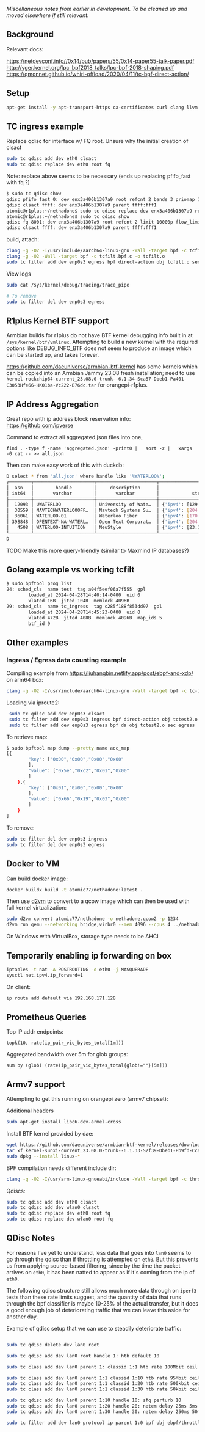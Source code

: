 _Miscellaneous notes from earlier in development. To be cleaned up and moved elsewhere if
still relevant._

## Background

Relevant docs:

https://netdevconf.info//0x14/pub/papers/55/0x14-paper55-talk-paper.pdf
http://vger.kernel.org/lpc_bpf2018_talks/lpc-bpf-2018-shaping.pdf
https://qmonnet.github.io/whirl-offload/2020/04/11/tc-bpf-direct-action/

## Setup

```bash
apt-get install -y apt-transport-https ca-certificates curl clang llvm jq libelf-dev libpcap-dev libbfd-dev binutils-dev build-essential make linux-tools-common linux-tools-$(uname -r) bpfcc-tools python3-pip
```


## TC ingress example

Replace qdisc for interface w/ FQ root. Unsure why the initial creation of clsact
```bash
sudo tc qdisc add dev eth0 clsact
sudo tc qdisc replace dev eth0 root fq
```

Note:
replace above seems to be necessary (ends up replacing pfifo_fast with fq ?)

```bash
$ sudo tc qdisc show
qdisc pfifo_fast 0: dev enx3a406b1307a9 root refcnt 2 bands 3 priomap 1 2 2 2 1 2 0 0 1 1 1 1 1 1 1 1
qdisc clsact ffff: dev enx3a406b1307a9 parent ffff:fff1
atomic@r1plus:~/nethadone$ sudo tc qdisc replace dev enx3a406b1307a9 root fq
atomic@r1plus:~/nethadone$ sudo tc qdisc show
qdisc fq 8001: dev enx3a406b1307a9 root refcnt 2 limit 10000p flow_limit 100p buckets 1024 orphan_mask 1023 quantum 3028b initial_quantum 15140b low_rate_threshold 550Kbit refill_delay 40ms timer_slack 10us horizon 10s horizon_drop
qdisc clsact ffff: dev enx3a406b1307a9 parent ffff:fff1
```

build, attach:
```bash
clang -g -O2 -I/usr/include/aarch64-linux-gnu -Wall -target bpf -c tcfilt.bpf.c -o tcfilt.o
clang -g -O2 -Wall -target bpf -c tcfilt.bpf.c -o tcfilt.o
sudo tc filter add dev enp0s3 egress bpf direct-action obj tcfilt.o sec tc
```

View logs

```bash
sudo cat /sys/kernel/debug/tracing/trace_pipe

# To remove
sudo tc filter del dev enp0s3 egress
```

## R1plus Kernel BTF support

Armbian builds for r1plus do not have BTF kernel debugging info built in
at `/sys/kernel/btf/vmlinux`. Attempting to build a new kernel with the required
options like DEBUG_INFO_BTF does not seem to produce an image which can 
be started up, and takes forever. 

https://github.com/daeuniverse/armbian-btf-kernel has some kernels which 
can be copied into an Armbian Jammy 23.08 fresh installation; need to 
use `kernel-rockchip64-current_23.08.0-trunk--6.1.34-Sca87-Dbeb1-Pa401-C3053Hfe66-HK01ba-Vc222-B76dc.tar` for orangepi-r1plus.


## IP Address Aggregation

Great repo with ip address block reservation info:
https://github.com/ipverse

Command to extract all aggregated.json files into one,

```
find . -type f -name 'aggregated.json' -print0 |   sort -z |   xargs -0 cat -- >> all.json
```

Then can make easy work of this with duckdb:

```bash
D select * from 'all.json' where handle like '%WATERLOO%';
┌────────┬──────────────────────┬──────────────────────┬───────────────────────────────────────────────────────────────┐
│  asn   │        handle        │     description      │                            subnets                            │
│ int64  │       varchar        │       varchar        │            struct(ipv4 varchar[], ipv6 varchar[])             │
├────────┼──────────────────────┼──────────────────────┼───────────────────────────────────────────────────────────────┤
│  12093 │ UWATERLOO            │ University of Wate…  │ {'ipv4': [129.97.0.0/16, 198.96.155.0/24], 'ipv6': [2620:10…  │
│  30559 │ NAVTECHWATERLOOOFF…  │ Navtech Systems Su…  │ {'ipv4': [204.138.153.0/24], 'ipv6': []}                      │
│  36061 │ WATERLOO-01          │ Waterloo Fiber       │ {'ipv4': [170.62.164.0/22], 'ipv6': [2602:f9c2::/36]}         │
│ 398848 │ OPENTEXT-NA-WATERL…  │ Open Text Corporat…  │ {'ipv4': [204.107.30.0/23], 'ipv6': []}                       │
│   4508 │ WATERLOO-INTUITION   │ NeuStyle             │ {'ipv4': [23.175.32.0/24, 155.254.2.0/23, 198.89.188.0/23],…  │
└────────┴──────────────────────┴──────────────────────┴───────────────────────────────────────────────────────────────┘
D
```

TODO Make this more query-friendly (similar to Maxmind IP databases?)

## Golang example vs working tcfilt

```bash
$ sudo bpftool prog list
24: sched_cls  name test  tag a04f5eef06a7f555  gpl
        loaded_at 2024-04-28T14:40:14-0400  uid 0
        xlated 16B  jited 104B  memlock 4096B
29: sched_cls  name tc_ingress  tag c285f188f853dd97  gpl
        loaded_at 2024-04-28T14:45:23-0400  uid 0
        xlated 472B  jited 408B  memlock 4096B  map_ids 5
        btf_id 9
```


## Other examples


### Ingress / Egress data counting example

Compiling example from https://liuhangbin.netlify.app/post/ebpf-and-xdp/ on arm64 box:

```bash
clang -g -O2 -I/usr/include/aarch64-linux-gnu -Wall -target bpf -c tc-ingress-count.bpf.c -o tc-ingress-count.o
```

Loading via iproute2:

```bash
 sudo tc qdisc add dev enp0s3 clsact
 sudo tc filter add dev enp0s3 ingress bpf direct-action obj tctest2.o sec ingress
 sudo tc filter add dev enp0s3 egress bpf da obj tctest2.o sec egress
```

To retrieve map:
```bash
$ sudo bpftool map dump --pretty name acc_map
[{
        "key": ["0x00","0x00","0x00","0x00"
        ],
        "value": ["0x5e","0xc2","0x01","0x00"
        ]
    },{
        "key": ["0x01","0x00","0x00","0x00"
        ],
        "value": ["0x66","0x19","0x03","0x00"
        ]
    }
]
```

To remove:

```bash
sudo tc filter del dev enp0s3 ingress
sudo tc filter del dev enp0s3 egress
```


## Docker to VM 

Can build docker image:
```bash
docker buildx build -t atomic77/nethadone:latest .
```

Then use [d2vm](https://github.com/linka-cloud/d2vm) to convert to a qcow image which can then be used with full kernel virtualization:

```bash
sudo d2vm convert atomic77/nethadone -o nethadone.qcow2 -p 1234
d2vm run qemu --networking bridge,virbr0 --mem 4096 --cpus 4 ../nethadone.qcow2 
```

On Windows with VirtualBox, storage type needs to be AHCI

## Temporarily enabling ip forwarding on box

```bash
iptables -t nat -A POSTROUTING -o eth0 -j MASQUERADE
sysctl net.ipv4.ip_forward=1
```

On client:

```bash
ip route add default via 192.168.171.128
```

## Prometheus Queries

Top IP addr endpoints:
```
topk(10, rate(ip_pair_vic_bytes_total[1m]))
```

Aggregated bandwidth over 5m for glob groups:
```
sum by (glob) (rate(ip_pair_vic_bytes_total{glob!=""}[5m]))
```

## Armv7 support

Attempting to get this running on orangepi zero (armv7 chipset):

Additional headers

```bash
sudo apt-get install libc6-dev-armel-cross
```

Install BTF kernel provided by dae:

```bash
wget https://github.com/daeuniverse/armbian-btf-kernel/releases/download/main-2023-06-17/kernel-sunxi-current_23.08.0-trunk--6.1.33-S2f39-Dbeb1-Pb9fd-Cca58Hfe66-HK01ba-V014b-B76dc.tar
tar xf kernel-sunxi-current_23.08.0-trunk--6.1.33-S2f39-Dbeb1-Pb9fd-Cca58Hfe66-HK01ba-V014b-B76dc.tar
sudo dpkg --install linux-*
```

BPF compilation needs different include dir:
```bash
clang -g -O2 -I/usr/arm-linux-gnueabi/include -Wall -target bpf -c throttle.bpf.c -o throttle.o
```

Qdiscs:

```bash
sudo tc qdisc add dev eth0 clsact
sudo tc qdisc add dev wlan0 clsact
sudo tc qdisc replace dev eth0 root fq
sudo tc qdisc replace dev wlan0 root fq
```

## QDisc Notes

For reasons I've yet to understand, less data that goes into `lan0` seems to go through 
the qdisc than if throttling is attempted on `eth0`. But this prevents us from applying
source-based filtering, since by the time the packet arrives on `eth0`, it has been natted
to appear as if it's coming from the ip of `eth0`. 

The following qdisc structure still allows much more data through on `iperf3` tests than these 
rate limits suggest, and the quantity of data that runs through the bpf classifier is maybe 10-25%
of the actual transfer, but it does a good enough job of deteriorating traffic that we can 
leave this aside for another day.

Example of qdisc setup that we can use to steadily deteriorate traffic:

```bash

sudo tc qdisc delete dev lan0 root

sudo tc qdisc add dev lan0 root handle 1: htb default 10

sudo tc class add dev lan0 parent 1: classid 1:1 htb rate 100Mbit ceil 100Mbit

sudo tc class add dev lan0 parent 1:1 classid 1:10 htb rate 95Mbit ceil 100Mbit
sudo tc class add dev lan0 parent 1:1 classid 1:20 htb rate 500kbit ceil 500kbit
sudo tc class add dev lan0 parent 1:1 classid 1:30 htb rate 50kbit ceil 50kbit

sudo tc qdisc add dev lan0 parent 1:10 handle 10: sfq perturb 10
sudo tc qdisc add dev lan0 parent 1:20 handle 20: netem delay 25ms 5ms
sudo tc qdisc add dev lan0 parent 1:30 handle 30: netem delay 250ms 50ms

sudo tc filter add dev lan0 protocol ip parent 1:0 bpf obj ebpf/throttle.o classid 1: direct-action

```

